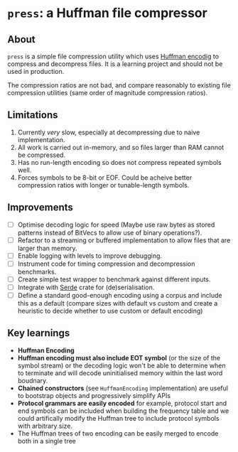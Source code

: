 # `press`: a Huffman file compressor

## About

`press` is a simple file compression utility which uses [Huffman encodig](https://en.wikipedia.org/wiki/Huffman_coding) to compress and decompress files. It is a learning project and should not be used in production.

The compression ratios are not bad, and compare reasonably to existing file compression utilities (same order of magnitude compression ratios).

## Limitations

1. Currently _very_ slow, especially at decompressing due to naive implementation.
2. All work is carried out in-memory, and so files larger than RAM cannot be compressed.
3. Has no run-length encoding so does not compress repeated symbols well.
4. Forces symbols to be 8-bit or EOF. Could be acheive better compression ratios with longer or tunable-length symbols.


## Improvements

- [ ] Optimise decoding logic for speed (Maybe use raw bytes as stored patterns instead of BitVecs to allow use of binary operations?).
- [ ] Refactor to a streaming or buffered implementation to allow files that are larger than memory.
- [ ] Enable logging with levels to improve debugging.
- [ ] Instrument code for timing compression and decompression benchmarks.
- [ ] Create simple test wrapper to benchmark against different inputs.
- [ ] Integrate with [Serde](https://serde.rs/) crate for (de)serialisation.
- [ ] Define a standard good-enough encoding using a corpus and include this as a default (compare sizes with default vs custom and create a heuristic to decide whether to use custom or default encoding)

## Key learnings

- **Huffman Encoding**
- **Huffman encoding must also include EOT symbol** (or the size of the symbol stream) or the decoding logic won't be able to determine when to terminate and will decode uninitialised memory within the last word boudnary.
- **Chained constructors** (see `HuffmanEncoding` implementation) are useful to bootstrap objects and progressively simplify APIs
- **Protocol grammars are easily encoded** for example, protocol start and end symbols can be included when building the frequency table and we could artifically modify the Huffman tree to include protocol symbols with arbitrary size.
- The Huffman trees of two encoding can be easily merged to encode both in a single tree
